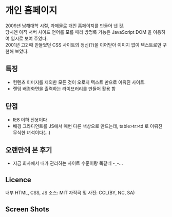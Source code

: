 # 개인 홈페이지
2009년 남해대학 시절, 과제물로 개인 홈페이지를 만들어 낸 것.  
당시엔 아직 서버 사이드 언어를 모를 때라 방명록 기능은 JavaScript DOM 을 이용하여 임시로 보여 주었다.  
2001년 고2 때 만들었던 CSS 사이트의 정신(?)을 이어받아 이미지 없이 텍스트로만 구현해 보았다.  

## 특징
* 컨텐츠 이미지를 제외한 모든 것이 오로지 텍스트 만으로 이뤄진 사이트.
* 랜덤 배경화면을 출력하는 라이브러리를 만들어 활용 함

## 단점
* IE8 이하 전용이다
* 배경 그라디언트를 JS에서 매번 다른 색상으로 만드는데, table>tr>td 로 이뤄진 무식한 녀석이다(...)

## 오랜만에 본 후기
* 지금 회사에서 내가 관리하는 사이트 수준이랑 똑같네 -_-...

## Licence
내부 HTML, CSS, JS 소스: MIT
자작곡 및 사진: CCL(BY, NC, SA)

## Screen Shots
![]()
